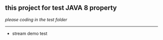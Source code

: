 ## this project for test JAVA 8 property 
*please coding in the test folder*
***
<ul>
<li>stream demo test</li>
</ul>
